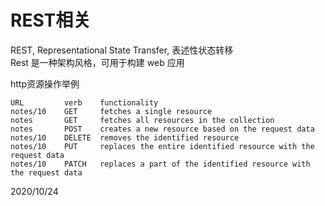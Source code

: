 # REST相关

REST, Representational State Transfer, 表述性状态转移  
Rest 是一种架构风格，可用于构建 web 应用  

http资源操作举例  
```
URL	        verb	functionality
notes/10	GET	    fetches a single resource
notes	    GET	    fetches all resources in the collection
notes	    POST	creates a new resource based on the request data
notes/10	DELETE	removes the identified resource
notes/10	PUT	    replaces the entire identified resource with the request data
notes/10	PATCH	replaces a part of the identified resource with the request data
```


2020/10/24  
